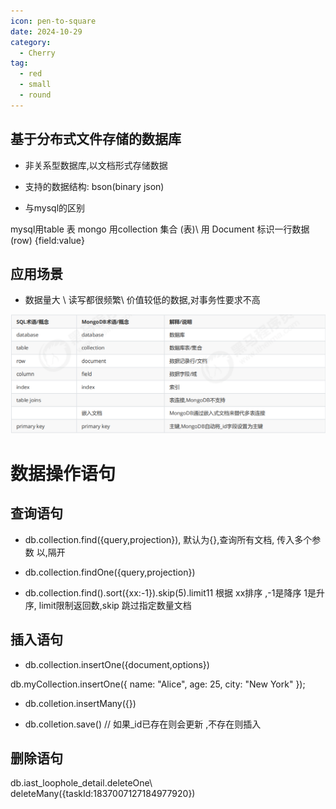 ```yaml
---
icon: pen-to-square
date: 2024-10-29
category:
  - Cherry
tag:
  - red
  - small
  - round
---
```


## 基于分布式文件存储的数据库
- 非关系型数据库,以文档形式存储数据

- 支持的数据结构:  bson(binary json)

- 与mysql的区别

mysql用table 表
mongo  用collection 集合 (表)\   用  Document  标识一行数据 (row)
{field:value}

## 应用场景

- 数据量大  \  读写都很频繁\   价值较低的数据,对事务性要求不高

![alt text](image.png)



# 数据操作语句

## 查询语句

- db.collection.find({query,projection}), 默认为{},查询所有文档,  传入多个参数 以,隔开

- db.collection.findOne({query,projection})

- db.collection.find().sort({xx:-1}).skip(5).limit11  根据 xx排序 ,-1是降序  1是升序,  limit限制返回数,skip 跳过指定数量文档


## 插入语句

- db.collection.insertOne({document,options})

db.myCollection.insertOne({
    name: "Alice",
    age: 25,
    city: "New York"
});


- db.colletion.insertMany({})

- db.colletion.save()  // 如果_id已存在则会更新  ,不存在则插入

## 删除语句

 db.iast_loophole_detail.deleteOne\  deleteMany({taskId:1837007127184977920})